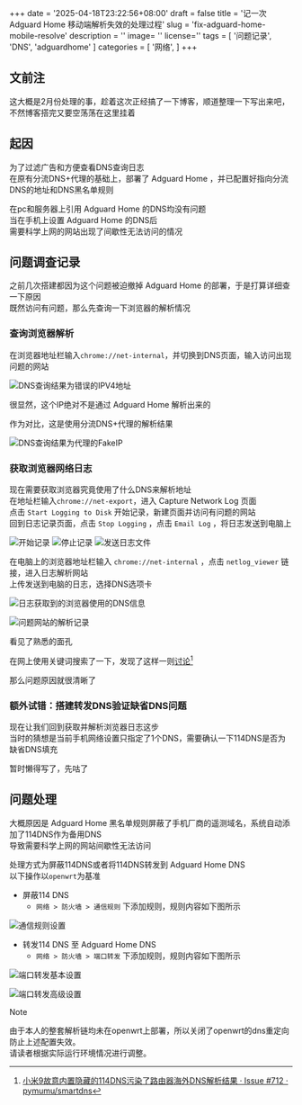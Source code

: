 +++
date = '2025-04-18T23:22:56+08:00'
draft = false
title = '记一次 Adguard Home 移动端解析失效的处理过程'
slug = 'fix-adguard-home-mobile-resolve'
description = ''
image= ''
license=''
tags = [
    '问题记录',
    'DNS',
    'adguardhome'
]
categories = [
    '网络',
]
+++
## 文前注  
这大概是2月份处理的事，趁着这次正经搞了一下博客，顺道整理一下写出来吧，不然博客搭完又要空荡荡在这里挂着  

## 起因  
为了过滤广告和方便查看DNS查询日志  
在原有分流DNS+代理的基础上，部署了 Adguard Home ，并已配置好指向分流DNS的地址和DNS黑名单规则  

在pc和服务器上引用 Adguard Home 的DNS均没有问题  
当在手机上设置 Adguard Home 的DNS后  
需要科学上网的网站出现了间歇性无法访问的情况  

## 问题调查记录 
之前几次搭建都因为这个问题被迫撤掉 Adguard Home 的部署，于是打算详细查一下原因  
既然访问有问题，那么先查询一下浏览器的解析情况  
### 查询浏览器解析
在浏览器地址栏输入`chrome://net-internal`，并切换到DNS页面，输入访问出现问题的网站 
 
![DNS查询结果为错误的IPV4地址](dns-query-result-wrong.jpg)

很显然，这个IP绝对不是通过 Adguard Home 解析出来的  

作为对比，这是使用分流DNS+代理的解析结果  

![DNS查询结果为代理的FakeIP](dns-query-result-correct.jpg)

### 获取浏览器网络日志
现在需要获取浏览器究竟使用了什么DNS来解析地址  
在地址栏输入`chrome://net-export`，进入 Capture Network Log 页面  
点击 `Start Logging to Disk` 开始记录，新建页面并访问有问题的网站  
回到日志记录页面，点击 `Stop Logging` ，点击 `Email Log` ，将日志发送到电脑上  

![开始记录](netlog-capture-start.jpg) ![停止记录](netlog-capture-stop.jpg) ![发送日志文件](netlog-capture-email.jpg)

在电脑上的浏览器地址栏输入 `chrome://net-internal` ，点击 `netlog_viewer` 链接，进入日志解析网站  
上传发送到电脑的日志，选择DNS选项卡  

![日志获取到的浏览器使用的DNS信息](log-dns-query.png) 

![问题网站的解析记录](log-dns-query-detail.png)

看见了熟悉的面孔

在网上使用关键词搜索了一下，发现了这样一则[讨论](https://github.com/pymumu/smartdns/issues/712)[^1]

[^1]: [小米9故意内置隐藏的114DNS污染了路由器海外DNS解析结果 · Issue #712 · pymumu/smartdns](https://github.com/pymumu/smartdns/issues/712)

那么问题原因就很清晰了

### 额外试错：搭建转发DNS验证缺省DNS问题  
现在让我们回到获取并解析浏览器日志这步  
当时的猜想是当前手机网络设置只指定了1个DNS，需要确认一下114DNS是否为缺省DNS填充  

暂时懒得写了，先咕了

## 问题处理    
大概原因是 Adguard Home 黑名单规则屏蔽了手机厂商的遥测域名，系统自动添加了114DNS作为备用DNS  
导致需要科学上网的网站间歇性无法访问  

处理方式为屏蔽114DNS或者将114DNS转发到 Adguard Home DNS  
以下操作以`openwrt`为基准
* 屏蔽114 DNS  
  * `网络 > 防火墙 > 通信规则` 下添加规则，规则内容如下图所示  

![通信规则设置](comrules.png)

* 转发114 DNS 至 Adguard Home  DNS  
  * `网络 > 防火墙 > 端口转发` 下添加规则，规则内容如下图所示  

![端口转发基本设置](port-forward-basic.png)

![端口转发高级设置](port-forward-advance.png)

> [!NOTE]
> 由于本人的整套解析链均未在openwrt上部署，所以关闭了openwrt的dns重定向防止上述配置失效。  
> 请读者根据实际运行环境情况进行调整。